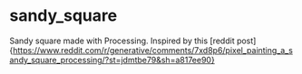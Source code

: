# sandy_square
Sandy square made with Processing. Inspired by this [reddit post]{https://www.reddit.com/r/generative/comments/7xd8p6/pixel_painting_a_sandy_square_processing/?st=jdmtbe79&sh=a817ee90}
